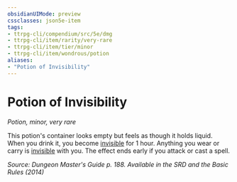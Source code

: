 ```yaml
---
obsidianUIMode: preview
cssclasses: json5e-item
tags:
- ttrpg-cli/compendium/src/5e/dmg
- ttrpg-cli/item/rarity/very-rare
- ttrpg-cli/item/tier/minor
- ttrpg-cli/item/wondrous/potion
aliases: 
- "Potion of Invisibility"
---
```

# Potion of Invisibility
*Potion, minor, very rare*  



This potion's container looks empty but feels as though it holds liquid. When you drink it, you become [invisible](3-Mechanics/CLI/rules/conditions.md#Invisible) for 1 hour. Anything you wear or carry is [invisible](3-Mechanics/CLI/rules/conditions.md#Invisible) with you. The effect ends early if you attack or cast a spell.

*Source: Dungeon Master's Guide p. 188. Available in the <span title='Systems Reference Document (5.1)'>SRD</span> and the Basic Rules (2014)*